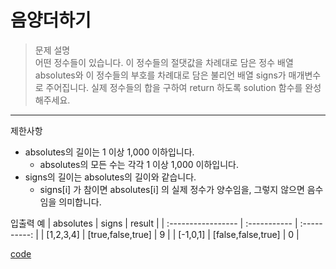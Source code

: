 # 음양더하기
>문제 설명<br>
어떤 정수들이 있습니다. 이 정수들의 절댓값을 차례대로 담은 정수 배열 absolutes와 이 정수들의 부호를 차례대로 담은 불리언 배열 signs가 매개변수로 주어집니다. 실제 정수들의 합을 구하여 return 하도록 solution 함수를 완성해주세요.
---
제한사항
- absolutes의 길이는 1 이상 1,000 이하입니다.
    - absolutes의 모든 수는 각각 1 이상 1,000 이하입니다.
- signs의 길이는 absolutes의 길이와 같습니다.
    - signs[i] 가 참이면 absolutes[i] 의 실제 정수가 양수임을, 그렇지 않으면 음수임을 의미합니다.

입출력 예
| absolutes | signs | result |
| :----------------- | :-----------  | :----------: |
| [1,2,3,4] | [true,false,true]	 | 9 |
| [-1,0,1] | [false,false,true] | 0 |


[code](https://github.com/JiHoonAHN/CodingTest/blob/main/Programmers/1Level/explain/Code/%EC%9D%8C%EC%96%91%EB%8D%94%ED%95%98%EA%B8%B0.swift)